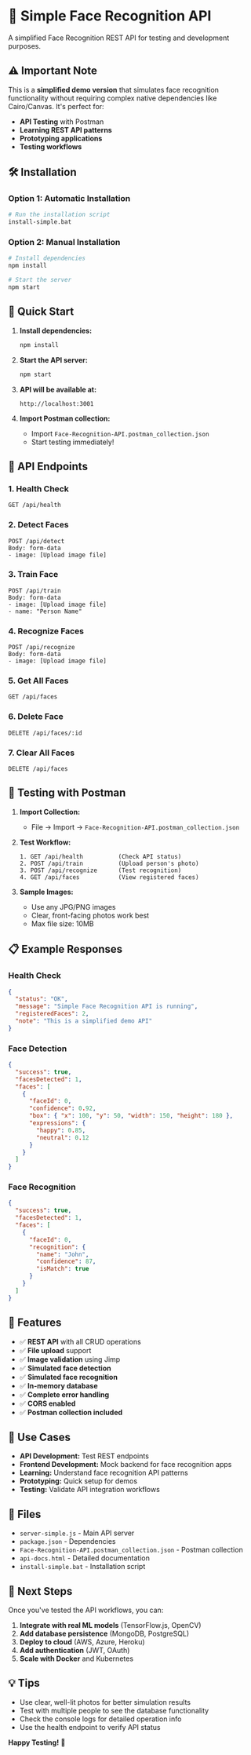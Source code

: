 # 🚀 Simple Face Recognition API

A simplified Face Recognition REST API for testing and development purposes.

## ⚠️ Important Note

This is a **simplified demo version** that simulates face recognition functionality without requiring complex native dependencies like Cairo/Canvas. It's perfect for:

- **API Testing** with Postman
- **Learning REST API patterns**
- **Prototyping applications**
- **Testing workflows**

## 🛠️ Installation

### Option 1: Automatic Installation
```bash
# Run the installation script
install-simple.bat
```

### Option 2: Manual Installation
```bash
# Install dependencies
npm install

# Start the server
npm start
```

## 🚀 Quick Start

1. **Install dependencies:**
   ```bash
   npm install
   ```

2. **Start the API server:**
   ```bash
   npm start
   ```

3. **API will be available at:**
   ```
   http://localhost:3001
   ```

4. **Import Postman collection:**
   - Import `Face-Recognition-API.postman_collection.json`
   - Start testing immediately!

## 📡 API Endpoints

### 1. Health Check
```
GET /api/health
```

### 2. Detect Faces
```
POST /api/detect
Body: form-data
- image: [Upload image file]
```

### 3. Train Face
```
POST /api/train
Body: form-data
- image: [Upload image file]
- name: "Person Name"
```

### 4. Recognize Faces
```
POST /api/recognize
Body: form-data
- image: [Upload image file]
```

### 5. Get All Faces
```
GET /api/faces
```

### 6. Delete Face
```
DELETE /api/faces/:id
```

### 7. Clear All Faces
```
DELETE /api/faces
```

## 🧪 Testing with Postman

1. **Import Collection:**
   - File → Import → `Face-Recognition-API.postman_collection.json`

2. **Test Workflow:**
   ```
   1. GET /api/health          (Check API status)
   2. POST /api/train          (Upload person's photo)
   3. POST /api/recognize      (Test recognition)
   4. GET /api/faces           (View registered faces)
   ```

3. **Sample Images:**
   - Use any JPG/PNG images
   - Clear, front-facing photos work best
   - Max file size: 10MB

## 📋 Example Responses

### Health Check
```json
{
  "status": "OK",
  "message": "Simple Face Recognition API is running",
  "registeredFaces": 2,
  "note": "This is a simplified demo API"
}
```

### Face Detection
```json
{
  "success": true,
  "facesDetected": 1,
  "faces": [
    {
      "faceId": 0,
      "confidence": 0.92,
      "box": { "x": 100, "y": 50, "width": 150, "height": 180 },
      "expressions": {
        "happy": 0.85,
        "neutral": 0.12
      }
    }
  ]
}
```

### Face Recognition
```json
{
  "success": true,
  "facesDetected": 1,
  "faces": [
    {
      "faceId": 0,
      "recognition": {
        "name": "John",
        "confidence": 87,
        "isMatch": true
      }
    }
  ]
}
```

## 🔧 Features

- ✅ **REST API** with all CRUD operations
- ✅ **File upload** support
- ✅ **Image validation** using Jimp
- ✅ **Simulated face detection**
- ✅ **Simulated face recognition**
- ✅ **In-memory database**
- ✅ **Complete error handling**
- ✅ **CORS enabled**
- ✅ **Postman collection included**

## 🎯 Use Cases

- **API Development:** Test REST endpoints
- **Frontend Development:** Mock backend for face recognition apps
- **Learning:** Understand face recognition API patterns
- **Prototyping:** Quick setup for demos
- **Testing:** Validate API integration workflows

## 📁 Files

- `server-simple.js` - Main API server
- `package.json` - Dependencies
- `Face-Recognition-API.postman_collection.json` - Postman collection
- `api-docs.html` - Detailed documentation
- `install-simple.bat` - Installation script

## 🚀 Next Steps

Once you've tested the API workflows, you can:

1. **Integrate with real ML models** (TensorFlow.js, OpenCV)
2. **Add database persistence** (MongoDB, PostgreSQL)
3. **Deploy to cloud** (AWS, Azure, Heroku)
4. **Add authentication** (JWT, OAuth)
5. **Scale with Docker** and Kubernetes

## 💡 Tips

- Use clear, well-lit photos for better simulation results
- Test with multiple people to see the database functionality
- Check the console logs for detailed operation info
- Use the health endpoint to verify API status

**Happy Testing!** 🎉
